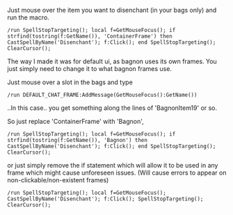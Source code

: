 Just mouse over the item you want to disenchant (in your bags only) and run the macro.
```
/run SpellStopTargeting(); local f=GetMouseFocus(); if strfind(tostring(f:GetName()), 'ContainerFrame') then CastSpellByName('Disenchant'); f:Click(); end SpellStopTargeting(); ClearCursor();
```
The way I made it was for default ui, as bagnon uses its own frames. You just simply need to change it to what bagnon frames use.

Just mouse over a slot in the bags and type
```
/run DEFAULT_CHAT_FRAME:AddMessage(GetMouseFocus():GetName())
```
..In this case.. you get something along the lines of 'BagnonItem19' or so.

So just replace 'ContainerFrame' with 'Bagnon',
```
/run SpellStopTargeting(); local f=GetMouseFocus(); if strfind(tostring(f:GetName()), 'Bagnon') then CastSpellByName('Disenchant'); f:Click(); end SpellStopTargeting(); ClearCursor();
```

or just simply remove the if statement which will allow it to be used in any frame which might cause unforeseen issues. (Will cause errors to appear on non-clickable/non-existent frames)
```
/run SpellStopTargeting(); local f=GetMouseFocus(); CastSpellByName('Disenchant'); f:Click(); SpellStopTargeting(); ClearCursor();
``` 